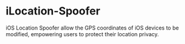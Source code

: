# iLocation-Spoofer
iOS Location Spoofer allow the GPS coordinates of iOS devices to be modified, empowering users to protect their location privacy.
